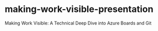 # making-work-visible-presentation
Making Work Visible: A Technical Deep Dive into Azure Boards and Git

